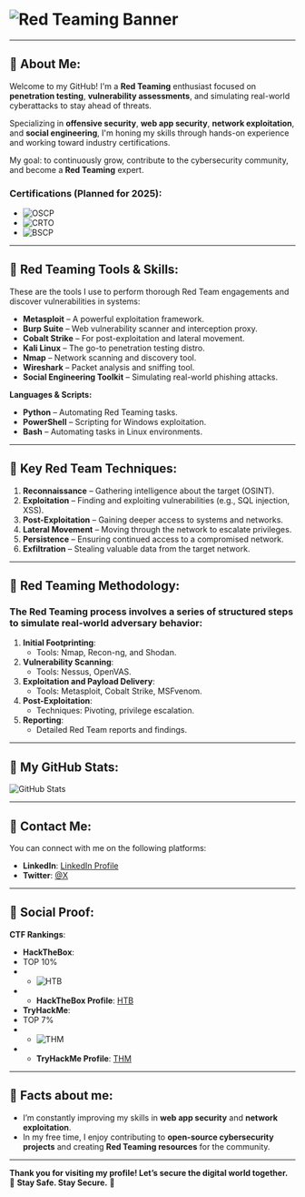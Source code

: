 # ![Red Teaming Banner](https://i.imgur.com/8zdU42b.jpeg)

---
## 🔴 About Me:
Welcome to my GitHub! I'm a **Red Teaming** enthusiast focused on **penetration testing**, **vulnerability assessments**, and simulating real-world cyberattacks to stay ahead of threats.

Specializing in **offensive security**, **web app security**, **network exploitation**, and **social engineering**, I'm honing my skills through hands-on experience and working toward industry certifications.

My goal: to continuously grow, contribute to the cybersecurity community, and become a **Red Teaming** expert.


### Certifications (Planned for 2025):
- ![OSCP](https://img.shields.io/badge/OSCP-Loading-blue?style=flat)
- ![CRTO](https://img.shields.io/badge/CRTO-Loading-blue?style=flat)
- ![BSCP](https://img.shields.io/badge/BSCP-Loading-blue?style=flat)


---

## 🔴 Red Teaming Tools & Skills:
These are the tools I use to perform thorough Red Team engagements and discover vulnerabilities in systems:

- **Metasploit** – A powerful exploitation framework.
- **Burp Suite** – Web vulnerability scanner and interception proxy.
- **Cobalt Strike** – For post-exploitation and lateral movement.
- **Kali Linux** – The go-to penetration testing distro.
- **Nmap** – Network scanning and discovery tool.
- **Wireshark** – Packet analysis and sniffing tool.
- **Social Engineering Toolkit** – Simulating real-world phishing attacks.

**Languages & Scripts:**
- **Python** – Automating Red Teaming tasks.
- **PowerShell** – Scripting for Windows exploitation.
- **Bash** – Automating tasks in Linux environments.

---

## 🔴 Key Red Team Techniques:
1. **Reconnaissance** – Gathering intelligence about the target (OSINT).
2. **Exploitation** – Finding and exploiting vulnerabilities (e.g., SQL injection, XSS).
3. **Post-Exploitation** – Gaining deeper access to systems and networks.
4. **Lateral Movement** – Moving through the network to escalate privileges.
5. **Persistence** – Ensuring continued access to a compromised network.
6. **Exfiltration** – Stealing valuable data from the target network.

---

## 🔴 Red Teaming Methodology:
### The **Red Teaming** process involves a series of structured steps to simulate real-world adversary behavior:

1. **Initial Footprinting**: 
   - Tools: Nmap, Recon-ng, and Shodan.
2. **Vulnerability Scanning**: 
   - Tools: Nessus, OpenVAS.
3. **Exploitation and Payload Delivery**:
   - Tools: Metasploit, Cobalt Strike, MSFvenom.
4. **Post-Exploitation**: 
   - Techniques: Pivoting, privilege escalation.
5. **Reporting**:
   - Detailed Red Team reports and findings.

---

## 🔴 My GitHub Stats:
![GitHub Stats](https://github-readme-stats.vercel.app/api?username=zeroguss&show_icons=true&hide_title=true&count_private=true&hide=prs&theme=radical)

---

## 🔴 Contact Me:
You can connect with me on the following platforms:

- **LinkedIn**: [LinkedIn Profile](https://sa.linkedin.com/in/ghaalsayed)
- **Twitter**: [@X](https://twitter.com/ghaalsayed)
---

## 🔴 Social Proof:

**CTF Rankings**:  
- **HackTheBox**:
- TOP 10%
- - ![HTB](https://img.shields.io/badge/Hacker-active-red?style=flat)
- - **HackTheBox Profile**: [HTB](https://app.hackthebox.com/profile/308067)
- **TryHackMe**:
- TOP 7%
- - ![THM](https://img.shields.io/badge/[0x8|Hacker]-active-red?style=flat)
- - **TryHackMe Profile**: [THM](https://tryhackme.com/r/p/ZeroGuss)
---

## 🔴 Facts about me:
- I’m constantly improving my skills in **web app security** and **network exploitation**.
- In my free time, I enjoy contributing to **open-source cybersecurity projects** and creating **Red Teaming resources** for the community.

---

**Thank you for visiting my profile! Let’s secure the digital world together.**  
🔴 **Stay Safe. Stay Secure.** 🔴
